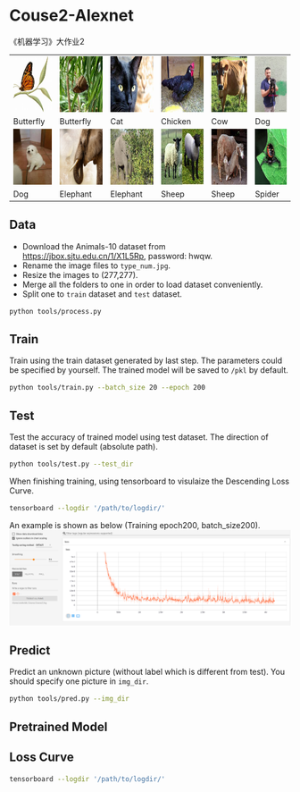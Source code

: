 # Couse2-Alexnet
《机器学习》大作业2

 |                                  |             |                                 |             |                                |             |
 |----------------------------------|-------------|---------------------------------|-------------|--------------------------------|-------------|
 | <img src="./pred/0000.jpg" height="100" /> | <img src="./pred/0001.jpg" height="100" /> | <img src="./pred/0002.jpg" height="100" /> | <img src="./pred/0003.jpg" height="100" /> |<img src="./pred/0004.jpg" height="100" /> | <img src="./pred/0005.jpg" height="100" /> |
 | Butterfly | Butterfly | Cat | Chicken | Cow | Dog |
 | <img src="./pred/0006.jpg" height="100" /> | <img src="./pred/0007.jpg" height="100" /> |<img src="./pred/0008.jpg" height="100" /> | <img src="./pred/0009.jpg" height="100" /> |<img src="./pred/0010.jpg" height="100" /> | <img src="./pred/0011.jpg" height="100" /> |
 | Dog | Elephant | Elephant | Sheep | Sheep | Spider |

## Data
* Download the Animals-10 dataset from https://jbox.sjtu.edu.cn/1/X1L5Rp, password: hwqw.
* Rename the image files to `type_num.jpg`.
* Resize the images to (277,277).
* Merge all the folders to one in order to load dataset conveniently.
* Split one to `train` dataset and `test` dataset.
```bash
python tools/process.py
```

## Train
Train using the train dataset generated by last step. The parameters could be specified by yourself. The trained model will be saved to `/pkl` by default.
```bash
python tools/train.py --batch_size 20 --epoch 200
```

## Test
Test the accuracy of trained model using test dataset. The direction of dataset is set by default (absolute path).
```bash
python tools/test.py --test_dir
```
When finishing training, using tensorboard to visulaize the Descending Loss Curve.
```bash
tensorboard --logdir '/path/to/logdir/'
```
An example is shown as below (Training epoch200, batch_size200).
![avatar](./docs/0.png)

## Predict
Predict an unknown picture (without label which is different from test). You should specify one picture in `img_dir`.
```bash
python tools/pred.py --img_dir
```

## Pretrained Model

## Loss Curve
```bash
tensorboard --logdir '/path/to/logdir/'
```